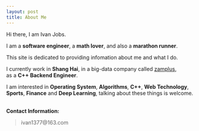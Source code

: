```yaml
---
layout: post 
title: About Me
---
```


Hi there, I am Ivan Jobs.

I am a <b>software engineer</b>, a <b>math lover</b>, and also a <b>marathon runner</b>.

This site is dedicated to providing infomation about me and what I do.

I currently work in **Shang Hai**, in a big-data company called [zamplus](http://www.zamplus.com/),<br/>
as a <b>C++ Backend Engineer</b>.

I am interested in <b>Operating System</b>, <b>Algorithms</b>, <b>C++</b>, <b>Web Technology</b>, <b>Sports</b>, <b>Finance</b> and <b>Deep Learning</b>, talking about these things is welcome.

<p><br /><b>Contact Information:</b></p>
<blockquote>
ivan1377@163.com
</blockquote>
